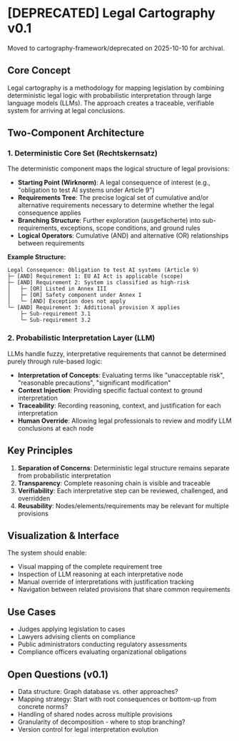 # [DEPRECATED] Legal Cartography v0.1
Moved to cartography-framework/deprecated on 2025-10-10 for archival.

## Core Concept

Legal cartography is a methodology for mapping legislation by combining deterministic legal logic with probabilistic interpretation through large language models (LLMs). The approach creates a traceable, verifiable system for arriving at legal conclusions.

## Two-Component Architecture

### 1. Deterministic Core Set (Rechtskernsatz)

The deterministic component maps the logical structure of legal provisions:

- **Starting Point (Wirknorm)**: A legal consequence of interest (e.g., "obligation to test AI systems under Article 9")
- **Requirements Tree**: The precise logical set of cumulative and/or alternative requirements necessary to determine whether the legal consequence applies
- **Branching Structure**: Further exploration (ausgefächerte) into sub-requirements, exceptions, scope conditions, and ground rules
- **Logical Operators**: Cumulative (AND) and alternative (OR) relationships between requirements

**Example Structure:**
```
Legal Consequence: Obligation to test AI systems (Article 9)
├─ [AND] Requirement 1: EU AI Act is applicable (scope)
├─ [AND] Requirement 2: System is classified as high-risk
│   ├─ [OR] Listed in Annex III
│   ├─ [OR] Safety component under Annex I
│   └─ [AND] Exception does not apply
└─ [AND] Requirement 3: Additional provision X applies
    ├─ Sub-requirement 3.1
    └─ Sub-requirement 3.2
```

### 2. Probabilistic Interpretation Layer (LLM)

LLMs handle fuzzy, interpretative requirements that cannot be determined purely through rule-based logic:

- **Interpretation of Concepts**: Evaluating terms like "unacceptable risk", "reasonable precautions", "significant modification"
- **Context Injection**: Providing specific factual context to ground interpretation
- **Traceability**: Recording reasoning, context, and justification for each interpretation
- **Human Override**: Allowing legal professionals to review and modify LLM conclusions at each node

## Key Principles

1. **Separation of Concerns**: Deterministic legal structure remains separate from probabilistic interpretation
2. **Transparency**: Complete reasoning chain is visible and traceable
3. **Verifiability**: Each interpretative step can be reviewed, challenged, and overridden
4. **Reusability**: Nodes/elements/requirements may be relevant for multiple provisions

## Visualization & Interface

The system should enable:

- Visual mapping of the complete requirement tree
- Inspection of LLM reasoning at each interpretative node
- Manual override of interpretations with justification tracking
- Navigation between related provisions that share common requirements

## Use Cases

- Judges applying legislation to cases
- Lawyers advising clients on compliance
- Public administrators conducting regulatory assessments
- Compliance officers evaluating organizational obligations

## Open Questions (v0.1)

- Data structure: Graph database vs. other approaches?
- Mapping strategy: Start with root consequences or bottom-up from concrete norms?
- Handling of shared nodes across multiple provisions
- Granularity of decomposition - where to stop branching?
- Version control for legal interpretation evolution
